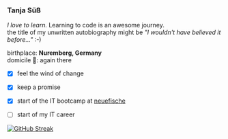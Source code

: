 ### Tanja Süß 

*I love to learn.* Learning to code is an awesome journey.  
the title of my unwritten autobiography might be  *"I wouldn't have believed it before..."* :-)

birthplace: __Nuremberg, Germany__  
domicile 🏡: again there 


- [x] feel the wind of change
- [x] keep a promise
- [x] start of the IT bootcamp at [neuefische](https://www.neuefische.de)
- [ ] start of my IT career


[![GitHub Streak](https://github-readme-streak-stats.herokuapp.com/?user=ttaannjjaa)](https://git.io/streak-stats)
